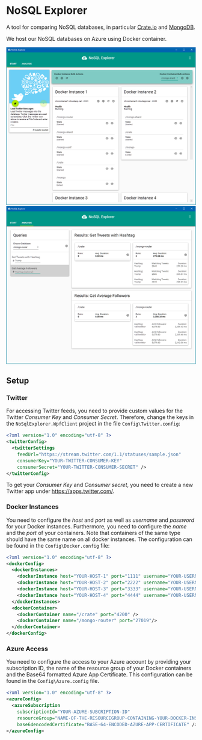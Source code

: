 # NoSQL Explorer

A tool for comparing NoSQL databases, in particular [Crate.io](https://crate.io/) and [MongoDB](https://www.mongodb.com/).

We host our NoSQL databases on Azure using Docker container.

![Container View](/screenshots/docker.png)
![Analysis View](/screenshots/analysis.png)

## Setup

### Twitter

For accessing Twitter feeds, you need to provide custom values for the Twitter *Consumer Key* and *Consumer Secret*. Therefore, change the keys in the `NoSqlExplorer.WpfClient` project in the file `Config\Twitter.config`:

```xml
<?xml version="1.0" encoding="utf-8" ?>
<twitterConfig>
  <twitterSettings
	feedUrl="https://stream.twitter.com/1.1/statuses/sample.json"
    consumerKey="YOUR-TWITTER-CONSUMER-KEY"
    consumerSecret="YOUR-TWITTER-CONSUMER-SECRET" />
</twitterConfig>
```

To get your *Consumer Key* and *Consumer secret*, you need to create a new Twitter app under <https://apps.twitter.com/>.

### Docker Instances

You need to configure the *host* and *port* as well as *username* and *password* for your Docker instances.
Furthermore, you need to configure the *name* and the *port* of your containers.
Note that containers of the same type should have the same name on all docker instances.
The configuration can be found in the `Config\Docker.config` file:

```xml
<?xml version="1.0" encoding="utf-8" ?>
<dockerConfig>
  <dockerInstances>
    <dockerInstance host="YOUR-HOST-1" port="1111" username="YOUR-USERNAME" password="YOUR-PASSWORD" />
    <dockerInstance host="YOUR-HOST-2" port="2222" username="YOUR-USERNAME" password="YOUR-PASSWORD" />
    <dockerInstance host="YOUR-HOST-3" port="3333" username="YOUR-USERNAME" password="YOUR-PASSWORD" />
    <dockerInstance host="YOUR-HOST-4" port="4444" username="YOUR-USERNAME" password="YOUR-PASSWORD" />
  </dockerInstances>
  <dockerContainer>
    <dockerContainer name="/crate" port="4200" />
    <dockerContainer name="/mongo-router" port="27019"/>
  </dockerContainer>
</dockerConfig>
```

### Azure Access

You need to configure the access to your Azure account by providing your subscription ID, the name of the resource group of your Docker containers and the Base64 formatted Azure App Certificate. This configuration can be found in the `Config\Azure.config` file.

```xml
<?xml version="1.0" encoding="utf-8" ?>
<azureConfig>
  <azureSubscription
    subscriptionId="YOUR-AZURE-SUBCRIPTION-ID"
    resourceGroup="NAME-OF-THE-RESOURCEGROUP-CONTAINING-YOUR-DOCKER-INSTANCES"
    base64encodedCertificate="BASE-64-ENCODED-AZURE-APP-CERTIFICATE" />
</azureConfig>
```